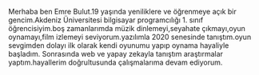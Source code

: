 Merhaba ben Emre Bulut.19 yaşında yeniliklere ve öğrenmeye açık bir gencim.Akdeniz Üniversitesi bilgisayar programcılığı 1. sınıf öğrencisiyim.boş zamanlarımda müzik dinlemeyi,seyahate çıkmayı,oyun oynamayı,film izlemeyi seviyorum.yazılımla 2020 senesinde tanıştım.oyun sevgimden dolayı ilk olarak kendi oyunumu yapıp oynama hayaliyle başladım. Sonrasında web ve yapay zekayla tanıştım araştırmalar yaptım.hayallerim doğrultusunda çalışmalarıma devam ediyorum.
